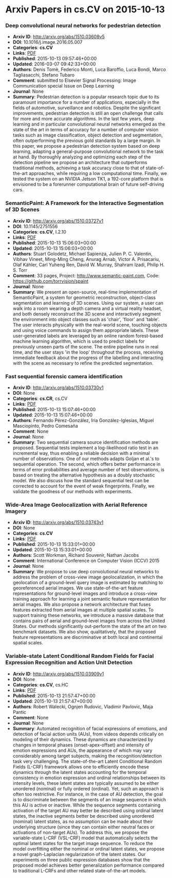 # Arxiv Papers in cs.CV on 2015-10-13
### Deep convolutional neural networks for pedestrian detection
- **Arxiv ID**: http://arxiv.org/abs/1510.03608v5
- **DOI**: 10.1016/j.image.2016.05.007
- **Categories**: **cs.CV**
- **Links**: [PDF](http://arxiv.org/pdf/1510.03608v5)
- **Published**: 2015-10-13 09:57:46+00:00
- **Updated**: 2016-03-07 09:42:33+00:00
- **Authors**: Denis Tomè, Federico Monti, Luca Baroffio, Luca Bondi, Marco Tagliasacchi, Stefano Tubaro
- **Comment**: submitted to Elsevier Signal Processing: Image Communication special
  Issue on Deep Learning
- **Journal**: None
- **Summary**: Pedestrian detection is a popular research topic due to its paramount importance for a number of applications, especially in the fields of automotive, surveillance and robotics. Despite the significant improvements, pedestrian detection is still an open challenge that calls for more and more accurate algorithms. In the last few years, deep learning and in particular convolutional neural networks emerged as the state of the art in terms of accuracy for a number of computer vision tasks such as image classification, object detection and segmentation, often outperforming the previous gold standards by a large margin. In this paper, we propose a pedestrian detection system based on deep learning, adapting a general-purpose convolutional network to the task at hand. By thoroughly analyzing and optimizing each step of the detection pipeline we propose an architecture that outperforms traditional methods, achieving a task accuracy close to that of state-of-the-art approaches, while requiring a low computational time. Finally, we tested the system on an NVIDIA Jetson TK1, a 192-core platform that is envisioned to be a forerunner computational brain of future self-driving cars.



### SemanticPaint: A Framework for the Interactive Segmentation of 3D Scenes
- **Arxiv ID**: http://arxiv.org/abs/1510.03727v1
- **DOI**: 10.1145/2751556
- **Categories**: **cs.CV**, I.2.10
- **Links**: [PDF](http://arxiv.org/pdf/1510.03727v1)
- **Published**: 2015-10-13 15:06:03+00:00
- **Updated**: 2015-10-13 15:06:03+00:00
- **Authors**: Stuart Golodetz, Michael Sapienza, Julien P. C. Valentin, Vibhav Vineet, Ming-Ming Cheng, Anurag Arnab, Victor A. Prisacariu, Olaf Kähler, Carl Yuheng Ren, David W. Murray, Shahram Izadi, Philip H. S. Torr
- **Comment**: 33 pages, Project: http://www.semantic-paint.com, Code:
  https://github.com/torrvision/spaint
- **Journal**: None
- **Summary**: We present an open-source, real-time implementation of SemanticPaint, a system for geometric reconstruction, object-class segmentation and learning of 3D scenes. Using our system, a user can walk into a room wearing a depth camera and a virtual reality headset, and both densely reconstruct the 3D scene and interactively segment the environment into object classes such as 'chair', 'floor' and 'table'. The user interacts physically with the real-world scene, touching objects and using voice commands to assign them appropriate labels. These user-generated labels are leveraged by an online random forest-based machine learning algorithm, which is used to predict labels for previously unseen parts of the scene. The entire pipeline runs in real time, and the user stays 'in the loop' throughout the process, receiving immediate feedback about the progress of the labelling and interacting with the scene as necessary to refine the predicted segmentation.



### Fast sequential forensic camera identification
- **Arxiv ID**: http://arxiv.org/abs/1510.03730v1
- **DOI**: None
- **Categories**: **cs.CR**, cs.CV
- **Links**: [PDF](http://arxiv.org/pdf/1510.03730v1)
- **Published**: 2015-10-13 15:07:46+00:00
- **Updated**: 2015-10-13 15:07:46+00:00
- **Authors**: Fernando Pérez-González, Iria González-Iglesias, Miguel Masciopinto, Pedro Comesaña
- **Comment**: None
- **Journal**: None
- **Summary**: Two sequential camera source identification methods are proposed. Sequential tests implement a log-likelihood ratio test in an incremental way, thus enabling a reliable decision with a minimal number of observations. One of our methods adapts Goljan et al.'s to sequential operation. The second, which offers better performance in terms of error probabilities and average number of test observations, is based on treating the alternative hypothesis as a doubly stochastic model. We also discuss how the standard sequential test can be corrected to account for the event of weak fingerprints. Finally, we validate the goodness of our methods with experiments.



### Wide-Area Image Geolocalization with Aerial Reference Imagery
- **Arxiv ID**: http://arxiv.org/abs/1510.03743v1
- **DOI**: None
- **Categories**: **cs.CV**
- **Links**: [PDF](http://arxiv.org/pdf/1510.03743v1)
- **Published**: 2015-10-13 15:33:01+00:00
- **Updated**: 2015-10-13 15:33:01+00:00
- **Authors**: Scott Workman, Richard Souvenir, Nathan Jacobs
- **Comment**: International Conference on Computer Vision (ICCV) 2015
- **Journal**: None
- **Summary**: We propose to use deep convolutional neural networks to address the problem of cross-view image geolocalization, in which the geolocation of a ground-level query image is estimated by matching to georeferenced aerial images. We use state-of-the-art feature representations for ground-level images and introduce a cross-view training approach for learning a joint semantic feature representation for aerial images. We also propose a network architecture that fuses features extracted from aerial images at multiple spatial scales. To support training these networks, we introduce a massive database that contains pairs of aerial and ground-level images from across the United States. Our methods significantly out-perform the state of the art on two benchmark datasets. We also show, qualitatively, that the proposed feature representations are discriminative at both local and continental spatial scales.



### Variable-state Latent Conditional Random Fields for Facial Expression Recognition and Action Unit Detection
- **Arxiv ID**: http://arxiv.org/abs/1510.03909v1
- **DOI**: None
- **Categories**: **cs.CV**, cs.HC
- **Links**: [PDF](http://arxiv.org/pdf/1510.03909v1)
- **Published**: 2015-10-13 21:57:47+00:00
- **Updated**: 2015-10-13 21:57:47+00:00
- **Authors**: Robert Walecki, Ognjen Rudovic, Vladimir Pavlovic, Maja Pantic
- **Comment**: None
- **Journal**: None
- **Summary**: Automated recognition of facial expressions of emotions, and detection of facial action units (AUs), from videos depends critically on modeling of their dynamics. These dynamics are characterized by changes in temporal phases (onset-apex-offset) and intensity of emotion expressions and AUs, the appearance of which may vary considerably among target subjects, making the recognition/detection task very challenging. The state-of-the-art Latent Conditional Random Fields (L-CRF) framework allows one to efficiently encode these dynamics through the latent states accounting for the temporal consistency in emotion expression and ordinal relationships between its intensity levels, these latent states are typically assumed to be either unordered (nominal) or fully ordered (ordinal). Yet, such an approach is often too restrictive. For instance, in the case of AU detection, the goal is to discriminate between the segments of an image sequence in which this AU is active or inactive. While the sequence segments containing activation of the target AU may better be described using ordinal latent states, the inactive segments better be described using unordered (nominal) latent states, as no assumption can be made about their underlying structure (since they can contain either neutral faces or activations of non-target AUs). To address this, we propose the variable-state L-CRF (VSL-CRF) model that automatically selects the optimal latent states for the target image sequence. To reduce the model overfitting either the nominal or ordinal latent states, we propose a novel graph-Laplacian regularization of the latent states. Our experiments on three public expression databases show that the proposed model achieves better generalization performance compared to traditional L-CRFs and other related state-of-the-art models.



